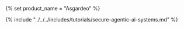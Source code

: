 {% set product_name = "Asgardeo" %}

{% include "../../../includes/tutorials/secure-agentic-ai-systems.md" %}
